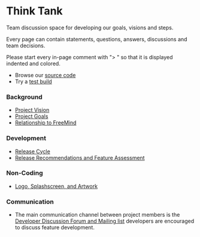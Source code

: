 # Think Tank

Team discussion space for developing our goals, visions and steps. 

Every page can contain statements, questions, answers, discussions and team decisions.<br> 

Please start every in-page comment with "&gt; " so that it is displayed indented and colored. 

* Browse our [source code](https://github.com/freeplane/freeplane)
* Try a [test build](http://www.freeplane.org/testversion/)

### Background

* [Project Vision](Visions.md) 
* [Project Goals](Goals.md) 
* [Relationship to FreeMind](/#/user-documentation/Relationship_to_FreeMind ':ignore')

### Development

* [Release Cycle](Release_cycle.md) 
* [Release Recommendations and Feature Assessment](Release_Recommendations_and_Feature_Assessment.md)

### Non-Coding

* [Logo, Splashscreen, and Artwork](Logo_and_splashscreen.md)

### Communication

* The main communication channel between project members is the [Developer Discussion Forum and Mailing list](http://freeplane-developer.996965.n3.nabble.com/) developers are encouraged to discuss feature development.

<!-- ({Category:History}) -->

